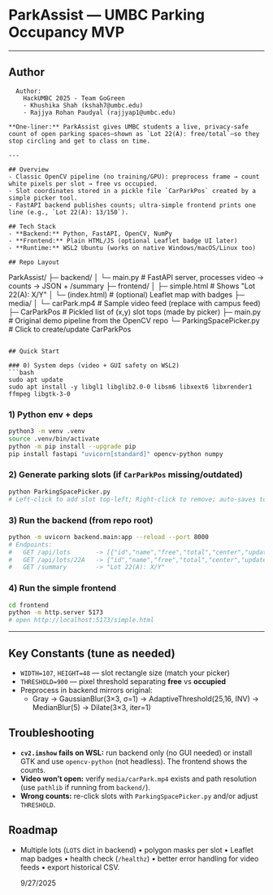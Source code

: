 # ParkAssist — UMBC Parking Occupancy MVP
---

## Author
```
  Author:
    HackUMBC 2025 - Team GoGreen
    - Khushika Shah (kshah7@umbc.edu) 
    - Rajjya Rohan Paudyal (rajjyap1@umbc.edu)

**One-liner:** ParkAssist gives UMBC students a live, privacy-safe count of open parking spaces—shown as `Lot 22(A): free/total`—so they stop circling and get to class on time.

---

## Overview
- Classic OpenCV pipeline (no training/GPU): preprocess frame → count white pixels per slot → free vs occupied.
- Slot coordinates stored in a pickle file `CarParkPos` created by a simple picker tool.
- FastAPI backend publishes counts; ultra-simple frontend prints one line (e.g., `Lot 22(A): 13/150`).

## Tech Stack
- **Backend:** Python, FastAPI, OpenCV, NumPy
- **Frontend:** Plain HTML/JS (optional Leaflet badge UI later)
- **Runtime:** WSL2 Ubuntu (works on native Windows/macOS/Linux too)

## Repo Layout
```
ParkAssist/
├─ backend/
│  └─ main.py               # FastAPI server, processes video → counts → JSON + /summary
├─ frontend/
│  ├─ simple.html           # Shows "Lot 22(A): X/Y"
│  └─ (index.html)          # (optional) Leaflet map with badges
├─ media/
│  └─ carPark.mp4           # Sample video feed (replace with campus feed)
├─ CarParkPos               # Pickled list of (x,y) slot tops (made by picker)
├─ main.py                  # Original demo pipeline from the OpenCV repo
└─ ParkingSpacePicker.py    # Click to create/update CarParkPos
```

## Quick Start

### 0) System deps (video + GUI safety on WSL2)
```bash
sudo apt update
sudo apt install -y libgl1 libglib2.0-0 libsm6 libxext6 libxrender1 ffmpeg libgtk-3-0
```

### 1) Python env + deps
```bash
python3 -m venv .venv
source .venv/bin/activate
python -m pip install --upgrade pip
pip install fastapi "uvicorn[standard]" opencv-python numpy
```

### 2) Generate parking slots (if `CarParkPos` missing/outdated)
```bash
python ParkingSpacePicker.py
# Left-click to add slot top-left; Right-click to remove; auto-saves to CarParkPos
```

### 3) Run the backend (from repo root)
```bash
python -m uvicorn backend.main:app --reload --port 8000
# Endpoints:
#   GET /api/lots       -> [{"id","name","free","total","center","updatedAt"}]
#   GET /api/lots/22A   -> {"id","name","free","total","center","updatedAt"}
#   GET /summary        -> "Lot 22(A): X/Y"
```

### 4) Run the simple frontend
```bash
cd frontend
python -m http.server 5173
# open http://localhost:5173/simple.html
```

---

## Key Constants (tune as needed)
- `WIDTH=107`, `HEIGHT=48` — slot rectangle size (match your picker)
- `THRESHOLD=900` — pixel threshold separating **free** vs **occupied**
- Preprocess in backend mirrors original:
  - Gray → GaussianBlur(3×3, σ=1) → AdaptiveThreshold(25,16, INV) → MedianBlur(5) → Dilate(3×3, iter=1)

## Troubleshooting
- **`cv2.imshow` fails on WSL:** run backend only (no GUI needed) or install GTK and use `opencv-python` (not headless). The frontend shows the counts.
- **Video won’t open:** verify `media/carPark.mp4` exists and path resolution (use `pathlib` if running from `backend/`).
- **Wrong counts:** re-click slots with `ParkingSpacePicker.py` and/or adjust `THRESHOLD`.

## Roadmap
- Multiple lots (`LOTS` dict in backend) • polygon masks per slot • Leaflet map badges • health check (`/healthz`) • better error handling for video feeds • export historical CSV.

    9/27/2025
```
